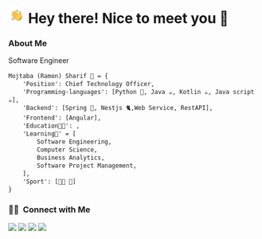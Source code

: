 <h1><img src="https://raw.githubusercontent.com/mojtaba-sharif/mojtaba-sharif/main/assets/Hand%20Wave.gif" width="33" alt="ops"/> Hey there! Nice to meet you 🧔</h1>

### About Me

Software Engineer

```
Mojtaba (Ramon) Sharif 🧔 = {
    'Position': Chief Technology Officer,
    'Programming-languages': [Python 🐍, Java ☕, Kotlin ☕, Java script ☕],
    'Backend': [Spring 🌱, Nestjs 🐈,Web Service, RestAPI],
    'Frontend': [Angular],
    'Education👨‍🎓': ,
    'Learning🌱' = [
        Software Engineering,
        Computer Science,
        Business Analytics,
        Software Project Management,
    ],
    'Sport': [💪🏻 🥋]
}
```

### 🤝🏻 &nbsp;Connect with Me

<p>
<a href="https://api.whatsapp.com/send?phone=+989363563935" target="_blank"><img src="https://img.shields.io/badge/-Ramon-2CA5E0?style=plastic&logo=whatsapp&color=succes&logoColor=white"/></a>
<a href="mailto:jramun7@gmail.com" target="_blank"><img src="https://img.shields.io/badge/-jramun7@gmail-D14836?style=plastic&logo=Gmail&logoColor=white"/></a>
<a href="https://t.me/sharif_ramon" target="_blank"><img src="https://img.shields.io/badge/-sharif_ramon-2CA5E0?style=plastic&logo=telegram&logoColor=white"/></a>
<a href="https://www.linkedin.com/in/mojtaba-sharif" target="_blank"><img src="https://img.shields.io/badge/-Mojtaba (Ramon) Sharif-2CA5E0?style=plastic&logo=linkedin&logoColor=white"/></a>
</p>

